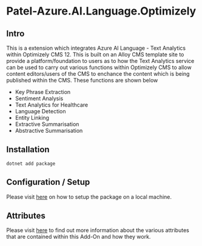 # Patel-Azure.AI.Language.Optimizely

## Intro

This is a extension which integrates Azure AI Language - Text Analytics within Optimizely CMS 12. This is built on an Alloy CMS template site to provide a platform/foundation to users as to how the Text Analytics service can be used to carry out various functions within Optimizely CMS to allow content editors/users of the CMS to enchance the content which is being published within the CMS. These functions are shown below

- Key Phrase Extraction
- Sentiment Analysis
- Text Analytics for Healthcare
- Language Detection
- Entity Linking
- Extractive Summarisation
- Abstractive Summarisation

## Installation

```
dotnet add package
```

## Configuration / Setup
Please visit [here](https://github.com/AnilOptimizely/Patel-Azure.AI.Language.Optimizely/blob/develop/docs/Feature/Setup.md) on how to setup the package on a local machine.

## Attributes
Please visit [here](https://github.com/AnilOptimizely/Patel-Azure.AI.Language.Optimizely/blob/develop/docs/Attributes.md) to find out more information about the various attributes that are contained within this Add-On and how they work.







